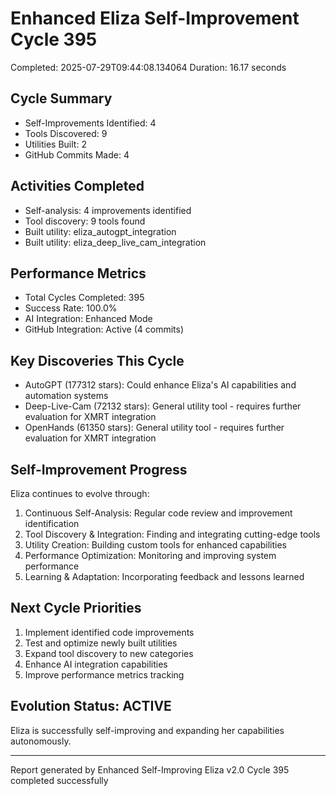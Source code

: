 # Enhanced Eliza Self-Improvement Cycle 395
Completed: 2025-07-29T09:44:08.134064
Duration: 16.17 seconds

## Cycle Summary
- Self-Improvements Identified: 4
- Tools Discovered: 9
- Utilities Built: 2
- GitHub Commits Made: 4

## Activities Completed
- Self-analysis: 4 improvements identified
- Tool discovery: 9 tools found
- Built utility: eliza_autogpt_integration
- Built utility: eliza_deep_live_cam_integration

## Performance Metrics
- Total Cycles Completed: 395
- Success Rate: 100.0%
- AI Integration: Enhanced Mode
- GitHub Integration: Active (4 commits)

## Key Discoveries This Cycle
- AutoGPT (177312 stars): Could enhance Eliza's AI capabilities and automation systems
- Deep-Live-Cam (72132 stars): General utility tool - requires further evaluation for XMRT integration
- OpenHands (61350 stars): General utility tool - requires further evaluation for XMRT integration

## Self-Improvement Progress
Eliza continues to evolve through:
1. Continuous Self-Analysis: Regular code review and improvement identification
2. Tool Discovery & Integration: Finding and integrating cutting-edge tools
3. Utility Creation: Building custom tools for enhanced capabilities
4. Performance Optimization: Monitoring and improving system performance
5. Learning & Adaptation: Incorporating feedback and lessons learned

## Next Cycle Priorities
1. Implement identified code improvements
2. Test and optimize newly built utilities
3. Expand tool discovery to new categories
4. Enhance AI integration capabilities
5. Improve performance metrics tracking

## Evolution Status: ACTIVE
Eliza is successfully self-improving and expanding her capabilities autonomously.

---
Report generated by Enhanced Self-Improving Eliza v2.0
Cycle 395 completed successfully
